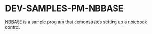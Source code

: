 DEV-SAMPLES-PM-NBBASE
=====================

NBBASE is a sample program that demonstrates setting up a notebook control.
